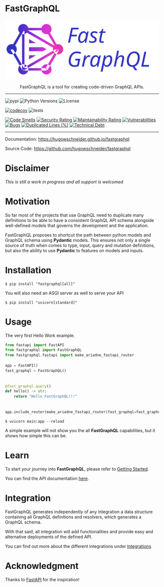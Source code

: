 # FastGraphQL
![FastGraphQL](docs/pages/assets/logo_text.svg)
<p style="text-align: center;">FastGraphQL is a tool for creating code-driven GraphQL APIs.</p>

----------

![pypi](https://img.shields.io/pypi/v/fastgraphql)
![Python Versions](https://img.shields.io/pypi/pyversions/fastgraphql.svg?color=%2334D058)
![License](https://img.shields.io/pypi/l/fastgraphql)

[![codecov](https://codecov.io/gh/hugowschneider/fastgraphql/branch/main/graph/badge.svg?token=FCC5LMA0IQ)](https://codecov.io/gh/hugowschneider/fastgraphql)
![tests](https://github.com/hugowschneider/fastgraphql/actions/workflows/test.yaml/badge.svg)


[![Code Smells](https://sonarcloud.io/api/project_badges/measure?project=hugowschneider_fastgraphql&metric=code_smells)](https://sonarcloud.io/summary/new_code?id=hugowschneider_fastgraphql)
[![Security Rating](https://sonarcloud.io/api/project_badges/measure?project=hugowschneider_fastgraphql&metric=security_rating)](https://sonarcloud.io/summary/new_code?id=hugowschneider_fastgraphql)
[![Maintainability Rating](https://sonarcloud.io/api/project_badges/measure?project=hugowschneider_fastgraphql&metric=sqale_rating)](https://sonarcloud.io/summary/new_code?id=hugowschneider_fastgraphql)
[![Vulnerabilities](https://sonarcloud.io/api/project_badges/measure?project=hugowschneider_fastgraphql&metric=vulnerabilities)](https://sonarcloud.io/summary/new_code?id=hugowschneider_fastgraphql)
[![Bugs](https://sonarcloud.io/api/project_badges/measure?project=hugowschneider_fastgraphql&metric=bugs)](https://sonarcloud.io/summary/new_code?id=hugowschneider_fastgraphql)
[![Duplicated Lines (%)](https://sonarcloud.io/api/project_badges/measure?project=hugowschneider_fastgraphql&metric=duplicated_lines_density)](https://sonarcloud.io/summary/new_code?id=hugowschneider_fastgraphql)
[![Technical Debt](https://sonarcloud.io/api/project_badges/measure?project=hugowschneider_fastgraphql&metric=sqale_index)](https://sonarcloud.io/summary/new_code?id=hugowschneider_fastgraphql)

-------
Documentation: <a href="https://hugowschneider.github.io/fastgraphql" target="_blank">https://hugowschneider.github.io/fastgraphql</a>

Source Code: <a href="https://github.com/hugowschneider/fastgraphql" target="_blank">https://github.com/hugowschneider/fastgraphql</a>

# Disclaimer

*This is still a work in progress and all support is welcomed*

# Motivation

So far most of the projects that use GraphQL need to duplicate
many definitions to be able to have a consistent GraphQL API schema
alongside well-defined models that governs the development and the application.

FastGraphQL proposes to shortcut the path between python models and GraphQL schema
using **Pydantic** models. This ensures not only a single source of truth when comes to
type, input, query and mutation definitions, but also the
ability to use **Pydantic** to features on models and inputs.

# Installation

```shell
$ pip install "fastgraphql[all]"
```
You will also need an ASGI server as well to serve your API

```shell
$ pip install "uvicorn[standard]"
```

# Usage

The very first Hello Work example.

```python
from fastapi import FastAPI
from fastgraphql import FastGraphQL
from fastgraphql.fastapi import make_ariadne_fastapi_router

app = FastAPI()
fast_graphql = FastGraphQL()


@fast_graphql.query()
def hello() -> str:
    return "Hello FastGraphQL!!!"


app.include_router(make_ariadne_fastapi_router(fast_graphql=fast_graphql))

```

```shell
$ uvicorn main:app --reload
```

A simple example will not show you the all **FastGraphQL** capabilities, but it
shows how simple this can be.

# Learn

To start your journey into **FastGraphQL**, please refer to [Getting Started](https://hugowschneider.github.io/fastgraphql/tutorial/).

You can find the API documentation [here](https://hugowschneider.github.io/fastgraphql/api/fastgraphql/).

# Integration

FastGraphQL generates independently of any integration a data structure containing all GraphQL definitions and resolvers, which
generates a GraphQL schema.

With that said, all integration will add functionalities and provide
easy and alternative deployments of the defined API.

You can find out more about the different integrations under [Integrations](https://hugowschneider.github.io//fastgraphql/under-construction/)

# Acknowledgment

Thanks to [FastAPI](https://fastapi.tiangolo.com) for the inspiration!
